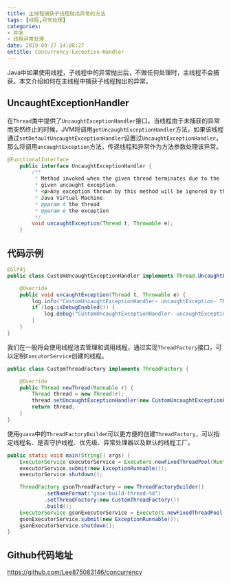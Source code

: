 ```yaml
---
title: 主线程捕获子线程抛出异常的方法
tags: [线程,异常处理]
categories:
- 并发
- 线程异常处理
date: 2019-09-27 14:08:27
entitle: Concurrency-Exception-Handler
---
```


Java中如果使用线程，子线程中的异常抛出后，不做任何处理时，主线程不会捕获。本文介绍如何在主线程中捕获子线程抛出的异常。

<!--more-->

## UncaughtExceptionHandler

在`Thread`类中提供了`UncaughtExceptionHandler`接口。当线程由于未捕获的异常而突然终止的时候，JVM将调用`getUncaughtExceptionHandler`方法，如果该线程通过`setDefaultUncaughtExceptionHandler`设置过`UncaughtExceptionHandler`，那么将调用`uncaughtException`方法，传递线程和异常作为方法参数处理该异常。

```java
@FunctionalInterface
    public interface UncaughtExceptionHandler {
        /**
         * Method invoked when the given thread terminates due to the
         * given uncaught exception.
         * <p>Any exception thrown by this method will be ignored by the
         * Java Virtual Machine.
         * @param t the thread
         * @param e the exception
         */
        void uncaughtException(Thread t, Throwable e);
    }
```

## 代码示例

```java
@Slf4j
public class CustomUncaughtExceptionHandler implements Thread.UncaughtExceptionHandler {

    @Override
    public void uncaughtException(Thread t, Throwable e) {
        log.info("CustomUncaughtExceptionHandler- uncaughtException- Thread:{}-{} , Throwable:{}", t.getName(), t.getId(), e.getMessage());
        if (log.isDebugEnabled()) {
            log.debug("CustomUncaughtExceptionHandler- uncaughtException Thread:{}-{}", t.getName(), t.getId(), e);
        }
    }
}

```

我们在一般将会使用线程池去管理和调用线程，通过实现`ThreadFactory`接口，可以定制`ExecutorService`创建的线程。

```java
public class CustomThreadFactory implements ThreadFactory {

    @Override
    public Thread newThread(Runnable r) {
        Thread thread = new Thread(r);
        thread.setUncaughtExceptionHandler(new CustomUncaughtExceptionHandler());
        return thread;
    }
}
```

使用`guava`中的`ThreadFactoryBuilde`r可以更方便的创建`ThreadFactory`，可以指定线程名、是否守护线程、优先级、异常处理器以及默认的线程工厂。

```java
public static void main(String[] args) {
    ExecutorService executorService = Executors.newFixedThreadPool(Runtime.getRuntime().availableProcessors(), new CustomThreadFactory());
    executorService.submit(new ExceptionRunnable());
    executorService.shutdown();

    ThreadFactory gsonThreadFactory = new ThreadFactoryBuilder()
            .setNameFormat("gson-build-thread-%d")
            .setThreadFactory(new CustomThreadFactory())
            .build();
    ExecutorService gsonExecutorService = Executors.newFixedThreadPool(Runtime.getRuntime().availableProcessors(), gsonThreadFactory);
    gsonExecutorService.submit(new ExceptionRunnable());
    gsonExecutorService.shutdown();
}
```

## Github代码地址
<https://github.com/Lee875083146/concurrency>
